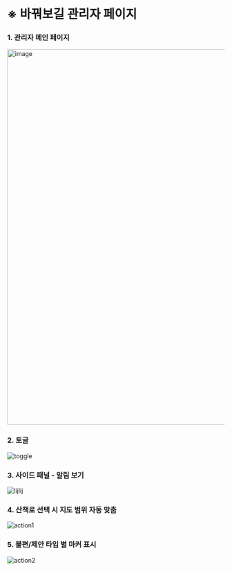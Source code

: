 # ※ 바꿔보길 관리자 페이지  

### 1. 관리자 메인 페이지
<img width="1919" height="868" alt="image" src="https://github.com/user-attachments/assets/53a4f09b-9841-46df-af20-8a6a00c5a315"  />  


### 2. 토글  
![toggle](https://github.com/user-attachments/assets/cc1e27aa-b93c-4b38-bb3b-8b4704d3e129)  


### 3. 사이드 패널 - 알림 보기  
![lijlij](https://github.com/user-attachments/assets/cd2922f9-89cc-4fb2-8a25-446c30a5dadb)  


### 4. 산책로 선택 시 지도 범위 자동 맞춤
![action1](https://github.com/user-attachments/assets/5b1b64d3-96b7-4ee1-a6e6-dd76481773e4)  


### 5. 불편/제안 타입 별 마커 표시
![action2](https://github.com/user-attachments/assets/864e365e-9fad-41d2-8f69-b8f7a85310b5)  
